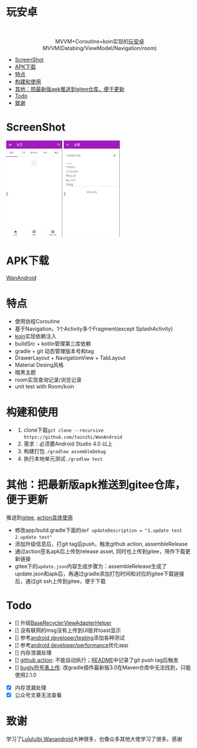 <h1 align="left">玩安卓</h1></br>
    <p align="center">
    MVVM+Coroutine+koin实现的<a href="https://wanandroid.com/blog/show/2">玩安卓</a>
    <br>MVVM(Databing/ViewModel/Navigation/room)</br>
<!-- vim-markdown-toc GFM -->

+ [ScreenShot](#screenshot)
+ [APK下载](#apk下载)
+ [特点](#特点)
+ [构建和使用](#构建和使用)
+ [其他：把最新版apk推送到gitee仓库，便于更新](#其他把最新版apk推送到gitee仓库便于更新)
+ [Todo](#todo)
+ [致谢](#致谢)

<!-- vim-markdown-toc -->
# ScreenShot
<p align="left">
     <img src="./images/demo1.gif" alt="项目demo" width="30%">
     <img src="./images/demo2.gif" alt="项目demo" width="30%">
</p>

# APK下载
[WanAndroid](https://gitee.com/qinmen/WanAndroidServer)

# 特点
- 使用协程Coroutine
- 基于Navigation，1个Activity多个Fragment(except SplashActivity)
- [koin](https://github.com/InsertKoinIO/koin)实现依赖注入
- buildSrc + kotlin管理第三库依赖
- gradle + git 动态管理版本号和tag
- DrawerLayout + NavigationView + TabLayout
- Material Desing风格
- 暗黑主题
- room实现查询记录/浏览记录
- unit test with Room/koin

# 构建和使用
- 1. clone下载`git clone --recursive https://github.com/tainzhi/WanAndroid`
- 2. 需求：必须要Android Studio 4.0 以上
- 3. 构建打包`./gradlew assembleDebug`
- 4. 执行本地单元测试`./gradlew test`

# 其他：把最新版apk推送到gitee仓库，便于更新
推送到[gitee](https://gitee.com/qinmen/GithubServer/tree/master/WanAndroid), [action具体使用](./readme/github_action.md)
- 修改app/build.gradle下面的`def updateDescription = "1.update test 2.update test"`
- 添加升级信息后，打git tag后push，触发github action, assembleRelease
- 通过action签名apk后上传到release asset, 同时也上传到gitee，用作下载更新链接
- gitee下的`update.json`内容生成步骤为：assembleRelease生成了update.json和apk后，再通过gradle添加打包时间和对应的gitee下载链接后，通过git
  ssh上传到gitee，便于下载


# Todo
- [] 升级[BaseRecyclerViewAdapterHelper](https://github.com/CymChad/BaseRecyclerViewAdapterHelper/releases)
- [] 没有联网的msg没有上传到UI层并toast显示
- [] 参考[android developer/testing](https://developer.android.com/training/testing)添加各种测试
- [] 参考[android developer/performance](https://developer.android.com/topic/performance)优化app
- [] 内存泄漏处理
- [] [github action](./.github/workflow/release_gitee.yml):
  不能自动执行；[README](./.github/workflow/README.md)中记录了git push tag后触发
- [] [bugly符号表上传](https://bugly.qq.com/docs/user-guide/symbol-configuration-android/?v=20200203205953):
  改gradle插件最新版3.0在Maven仓库中无法找到，只能使用2.1.0
- [x] 内存泄漏处理
- [x] 公众号文章无法查看

# 致谢
学习了[Lulululbj Wanandroid](https://github.com/lulululbj/wanandroid/)大神很多，也像众多其他大佬学习了很多。感谢

